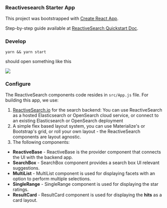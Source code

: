 ### Reactivesearch Starter App

This project was bootstrapped with [Create React App](https://github.com/facebookincubator/create-react-app).

Step-by-step guide available at [ReactiveSearch Quickstart Doc](https://docs.reactivesearch.io/docs/reactivesearch/react/overview/quickstart/).

### Develop

```
yarn && yarn start
```

should open something like this

![](https://i.imgur.com/Zgp5lGk.png)


### Configure

The ReactiveSearch components code resides in `src/App.js` file. For building this app, we use:

1. [ReactiveSearch.io](https://reactivesearch.io) for the search backend: You can use ReactiveSearch as a hosted Elasticsearch or OpenSearch cloud service, or connect to an existing Elasticsearch or OpenSearch deployment
2. A simple flex based layout system, you can use Materialize's or Bootstrap's grid, or roll your own layout - the ReactiveSearch components are layout agnostic.  
3. The following components:
 - **ReactiveBase** - ReactiveBase is the provider component that connects the UI with the backend app.
 - **SearchBox** - SearchBox component provides a search box UI relevant suggestions.
 - **MultiList** - MultiList component is used for displaying facets with an option to perform multiple selections.
 - **SingleRange** - SingleRange component is used for displaying the star ratings.
 - **ResultCard** - ResultCard component is used for displaying the **hits** as a card layout.
